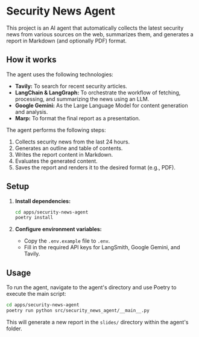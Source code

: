 # Security News Agent

This project is an AI agent that automatically collects the latest security news from various sources on the web, summarizes them, and generates a report in Markdown (and optionally PDF) format.

## How it works

The agent uses the following technologies:
- **Tavily:** To search for recent security articles.
- **LangChain & LangGraph:** To orchestrate the workflow of fetching, processing, and summarizing the news using an LLM.
- **Google Gemini:** As the Large Language Model for content generation and analysis.
- **Marp:** To format the final report as a presentation.

The agent performs the following steps:
1.  Collects security news from the last 24 hours.
2.  Generates an outline and table of contents.
3.  Writes the report content in Markdown.
4.  Evaluates the generated content.
5.  Saves the report and renders it to the desired format (e.g., PDF).

## Setup

1.  **Install dependencies:**
    ```bash
    cd apps/security-news-agent
    poetry install
    ```

2.  **Configure environment variables:**
    - Copy the `.env.example` file to `.env`.
    - Fill in the required API keys for LangSmith, Google Gemini, and Tavily.

## Usage

To run the agent, navigate to the agent's directory and use Poetry to execute the main script:

```bash
cd apps/security-news-agent
poetry run python src/security_news_agent/__main__.py
```

This will generate a new report in the `slides/` directory within the agent's folder.
